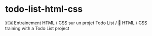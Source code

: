 # todo-list-html-css
🇫🇷 Entrainement HTML / CSS sur un projet Todo List / 🏴󠁧󠁢󠁥󠁮󠁧󠁿 HTML / CSS training with a Todo List project

